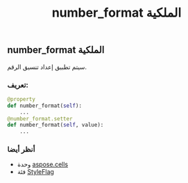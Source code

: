 ﻿---
title: number_format الملكية
second_title: Aspose.Cells for Python via .NET API المراجع
description:
type: docs
weight: 240
url: /ar/python-net/aspose.cells/styleflag/number_format/
is_root: false
---
##  number_format الملكية

سيتم تطبيق إعداد تنسيق الرقم.
###  تعريف:
```python
@property
def number_format(self):
    ...
@number_format.setter
def number_format(self, value):
    ...
```

###  أنظر أيضا
* وحدة [aspose.cells](../../)
* فئة [StyleFlag](/cells/ar/python-net/aspose.cells/styleflag)
